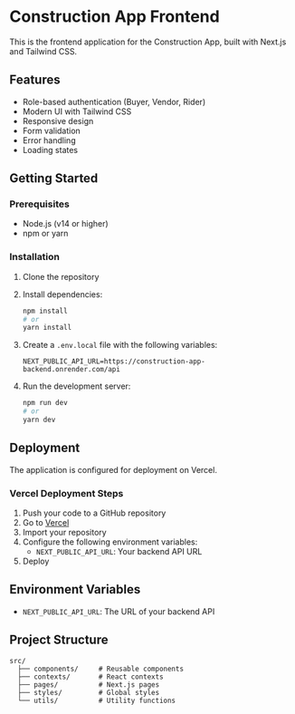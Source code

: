 # Construction App Frontend

This is the frontend application for the Construction App, built with Next.js and Tailwind CSS.

## Features

- Role-based authentication (Buyer, Vendor, Rider)
- Modern UI with Tailwind CSS
- Responsive design
- Form validation
- Error handling
- Loading states

## Getting Started

### Prerequisites

- Node.js (v14 or higher)
- npm or yarn

### Installation

1. Clone the repository
2. Install dependencies:
   ```bash
   npm install
   # or
   yarn install
   ```

3. Create a `.env.local` file with the following variables:
   ```
   NEXT_PUBLIC_API_URL=https://construction-app-backend.onrender.com/api
   ```

4. Run the development server:
   ```bash
   npm run dev
   # or
   yarn dev
   ```

## Deployment

The application is configured for deployment on Vercel.

### Vercel Deployment Steps

1. Push your code to a GitHub repository
2. Go to [Vercel](https://vercel.com)
3. Import your repository
4. Configure the following environment variables:
   - `NEXT_PUBLIC_API_URL`: Your backend API URL
5. Deploy

## Environment Variables

- `NEXT_PUBLIC_API_URL`: The URL of your backend API

## Project Structure

```
src/
  ├── components/     # Reusable components
  ├── contexts/       # React contexts
  ├── pages/          # Next.js pages
  ├── styles/         # Global styles
  └── utils/          # Utility functions
``` 